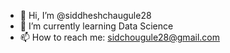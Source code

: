 - 👋 Hi, I’m @siddheshchaugule28
- 🌱 I’m currently learning Data Science 
- 📫 How to reach me: sidchougule28@gmail.com


<!---
siddheshchaugule28/siddheshchaugule28 is a ✨ special ✨ repository because its `README.md` (this file) appears on your GitHub profile.
You can click the Preview link to take a look at your changes.
--->

